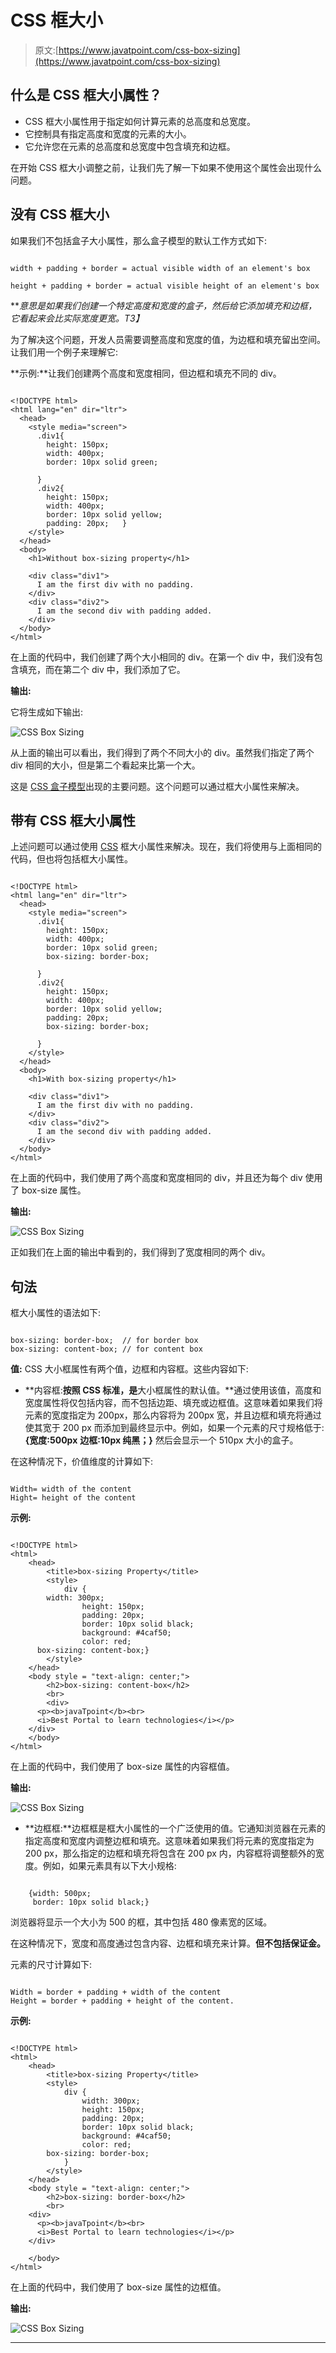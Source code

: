 # CSS 框大小

> 原文:[https://www.javatpoint.com/css-box-sizing](https://www.javatpoint.com/css-box-sizing)

## 什么是 CSS 框大小属性？

*   CSS 框大小属性用于指定如何计算元素的总高度和总宽度。
*   它控制具有指定高度和宽度的元素的大小。
*   它允许您在元素的总高度和总宽度中包含填充和边框。

在开始 CSS 框大小调整之前，让我们先了解一下如果不使用这个属性会出现什么问题。

## 没有 CSS 框大小

如果我们不包括盒子大小属性，那么盒子模型的默认工作方式如下:

```

width + padding + border = actual visible width of an element's box

height + padding + border = actual visible height of an element's box

```

***意思是如果我们创建一个特定高度和宽度的盒子，然后给它添加填充和边框，它看起来会比实际宽度更宽。*T3】**

为了解决这个问题，开发人员需要调整高度和宽度的值，为边框和填充留出空间。让我们用一个例子来理解它:

**示例:**让我们创建两个高度和宽度相同，但边框和填充不同的 div。

```

<!DOCTYPE html>
<html lang="en" dir="ltr">
  <head>
    <style media="screen">
      .div1{
        height: 150px;
        width: 400px;
        border: 10px solid green;

      }
      .div2{
        height: 150px;
        width: 400px;
        border: 10px solid yellow;
        padding: 20px;   }
    </style>
  </head>
  <body>
    <h1>Without box-sizing property</h1>

    <div class="div1">
      I am the first div with no padding.
    </div>
    <div class="div2">
      I am the second div with padding added.
    </div>
  </body> 
</html>

```

在上面的代码中，我们创建了两个大小相同的 div。在第一个 div 中，我们没有包含填充，而在第二个 div 中，我们添加了它。

**输出:**

它将生成如下输出:

![CSS Box Sizing](img/f96b5dfa6efbfc396823792b26f5ea05.png)

从上面的输出可以看出，我们得到了两个不同大小的 div。虽然我们指定了两个 div 相同的大小，但是第二个看起来比第一个大。

这是 [CSS 盒子模型](https://www.javatpoint.com/css-box-model)出现的主要问题。这个问题可以通过框大小属性来解决。

## 带有 CSS 框大小属性

上述问题可以通过使用 [CSS](https://www.javatpoint.com/css-tutorial) 框大小属性来解决。现在，我们将使用与上面相同的代码，但也将包括框大小属性。

```

<!DOCTYPE html>
<html lang="en" dir="ltr">
  <head>
    <style media="screen">
      .div1{
        height: 150px;
        width: 400px;
        border: 10px solid green;
        box-sizing: border-box;

      }
      .div2{
        height: 150px;
        width: 400px;
        border: 10px solid yellow;
        padding: 20px;
        box-sizing: border-box;

      }
    </style>
  </head>
  <body>
    <h1>With box-sizing property</h1>

    <div class="div1">
      I am the first div with no padding.
    </div>
    <div class="div2">
      I am the second div with padding added.
    </div>
  </body>
</html>

```

在上面的代码中，我们使用了两个高度和宽度相同的 div，并且还为每个 div 使用了 box-size 属性。

**输出:**

![CSS Box Sizing](img/40ff12b87b6c98e7e4127e1caf315ba3.png)

正如我们在上面的输出中看到的，我们得到了宽度相同的两个 div。

## 句法

框大小属性的语法如下:

```

box-sizing: border-box;  // for border box
box-sizing: content-box; // for content box

```

**值:** CSS 大小框属性有两个值，边框和内容框。这些内容如下:

*   **内容框:**按照 CSS 标准，是**大小框属性的默认值。**通过使用该值，高度和宽度属性将仅包括内容，而不包括边距、填充或边框值。这意味着如果我们将元素的宽度指定为 200px，那么内容将为 200px 宽，并且边框和填充将通过使其宽于 200 px 而添加到最终显示中。例如，如果一个元素的尺寸规格低于:
    **{宽度:500px**
    **边框:10px 纯黑；}** 然后会显示一个 510px 大小的盒子。

在这种情况下，价值维度的计算如下:

```

Width= width of the content
Hight= height of the content

```

**示例:**

```

<!DOCTYPE html>
<html>
	<head>
		<title>box-sizing Property</title>
		<style>
			div {
        width: 300px;
				height: 150px;
				padding: 20px;
				border: 10px solid black;
				background: #4caf50;
				color: red;
      box-sizing: content-box;}
		</style>
	</head>
	<body style = "text-align: center;">
		<h2>box-sizing: content-box</h2>
		<br>
		<div>
      <p><b>javaTpoint</b><br>
      <i>Best Portal to learn technologies</i></p>
    </div>
	</body>
</html>

```

在上面的代码中，我们使用了 box-size 属性的内容框值。

**输出:**

![CSS Box Sizing](img/7b9b2ce50ef1388e833e8a7fd094a8de.png)

*   **边框框:**边框框是框大小属性的一个广泛使用的值。它通知浏览器在元素的指定高度和宽度内调整边框和填充。这意味着如果我们将元素的宽度指定为 200 px，那么指定的边框和填充将包含在 200 px 内，内容框将调整额外的宽度。例如，如果元素具有以下大小规格:

```

    {width: 500px;
     border: 10px solid black;}

```

浏览器将显示一个大小为 500 的框，其中包括 480 像素宽的区域。

在这种情况下，宽度和高度通过包含内容、边框和填充来计算。**但不包括保证金。**

元素的尺寸计算如下:

```

Width = border + padding + width of the content
Height = border + padding + height of the content.

```

**示例:**

```

<!DOCTYPE html>
<html>
	<head>
		<title>box-sizing Property</title>
		<style>
			div {
				width: 300px;
				height: 150px;
				padding: 20px;
				border: 10px solid black;
				background: #4caf50;
				color: red;
        box-sizing: border-box;
			}
		</style>
	</head>
	<body style = "text-align: center;">
		<h2>box-sizing: border-box</h2>
		<br>
    <div>
      <p><b>javaTpoint</b><br>
      <i>Best Portal to learn technologies</i></p>
    </div>

	</body>
</html>

```

在上面的代码中，我们使用了 box-size 属性的边框值。

**输出:**

![CSS Box Sizing](img/f8582000ba967b1369d1c095258a2e6a.png)

* * *